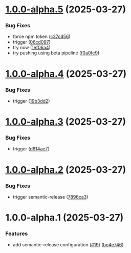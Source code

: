 # [1.0.0-alpha.5](https://github.com/VReippainen/hevy-mcp-server/compare/v1.0.0-alpha.4...v1.0.0-alpha.5) (2025-03-27)


### Bug Fixes

* force npm token ([c37cd56](https://github.com/VReippainen/hevy-mcp-server/commit/c37cd5684d71aff3f731c9d775612727bbb12769))
* trigger ([06cd097](https://github.com/VReippainen/hevy-mcp-server/commit/06cd0979d618054b6cd38a996f7e392c0cceae93))
* try now ([1ef06a4](https://github.com/VReippainen/hevy-mcp-server/commit/1ef06a4a91f0198c42e9c2c2efa10e024d84aabc))
* try pushing using beta pipeline ([f0a0fe9](https://github.com/VReippainen/hevy-mcp-server/commit/f0a0fe9bbe7729b7137f73f5d6820e88bc279ef9))

# [1.0.0-alpha.4](https://github.com/VReippainen/hevy-mcp-server/compare/v1.0.0-alpha.3...v1.0.0-alpha.4) (2025-03-27)


### Bug Fixes

* trigger ([19b3dd2](https://github.com/VReippainen/hevy-mcp-server/commit/19b3dd27fd53440e89d7fac32a73f081c35a4960))

# [1.0.0-alpha.3](https://github.com/VReippainen/hevy-mcp-server/compare/v1.0.0-alpha.2...v1.0.0-alpha.3) (2025-03-27)


### Bug Fixes

* trigger ([d614ae7](https://github.com/VReippainen/hevy-mcp-server/commit/d614ae7c9acfac4ea3d8ff55cf7b03b72e5ca62e))

# [1.0.0-alpha.2](https://github.com/VReippainen/hevy-mcp-server/compare/v1.0.0-alpha.1...v1.0.0-alpha.2) (2025-03-27)


### Bug Fixes

* trigger semantic-release ([7896ca3](https://github.com/VReippainen/hevy-mcp-server/commit/7896ca3e16dd871904991fc2b7a6a3c6642a8ff7))

# 1.0.0-alpha.1 (2025-03-27)


### Features

* add semantic-release configuration ([#19](https://github.com/VReippainen/hevy-mcp-server/issues/19)) ([be4e746](https://github.com/VReippainen/hevy-mcp-server/commit/be4e7465ed1fe12ffbc9d61c34013a5a598fdbc6))

